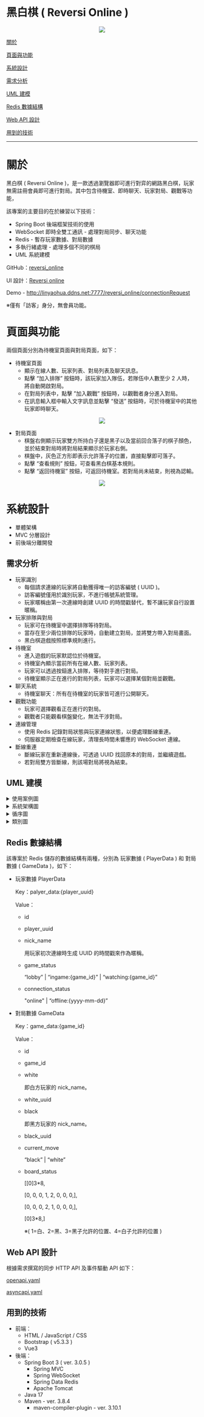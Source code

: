 # 黑白棋 ( Reversi Online )
<p align="center">
  <img src="./docs/images/gamePage.png" />
</p>

[關於](#關於)

[頁面與功能](#頁面與功能)

[系統設計](#系統設計)

[需求分析](#需求分析)

[UML 建模](#UML-建模)

[Redis 數據結構](#Redis-數據結構)

[Web API 設計](#Web-API-設計)

[用到的技術](#用到的技術)

---

# 關於

黑白棋 ( Reversi Online )，是一款透過瀏覽器即可進行對弈的網路黑白棋，玩家無需註冊會員即可進行對局。其中包含待機室、即時聊天、玩家對局、觀戰等功能，

該專案的主要目的在於練習以下技術：
- Spring Boot 後端框架技術的使用
- WebSocket 即時全雙工通訊 - 處理對局同步、聊天功能
- Redis - 暫存玩家數據、對局數據
- 多執行緒處理 - 處理多個不同的棋局
- UML 系統建模

GitHub：[reversi_online](https://github.com/LYH-94/reversi_online)

UI 設計：[Reversi online](https://www.figma.com/design/xZkkIagiOKJlOEd6kidLHC/Reversi-online?node-id=0-1&t=XvIsB9GLlsIkScgB-1)

Demo - http://linyaohua.ddns.net:7777/reversi_online/connectionRequest

※僅有「訪客」身分，無會員功能。

# 頁面與功能

兩個頁面分別為待機室頁面與對局頁面，如下：
- 待機室頁面
  - 顯示在線人數、玩家列表、對局列表及聊天訊息。
  - 點擊 “加入排隊” 按鈕時，該玩家加入隊伍，若隊伍中人數至少 2 人時，將自動開啟對局。
  - 在對局列表中，點擊 ”加入觀戰” 按鈕時，以觀戰者身分進入對局。
  - 在訊息輸入框中輸入文字訊息並點擊 “發送” 按鈕時，可於待機室中的其他玩家即時聊天。

<p align="center">
  <img src="./docs/images/lobbyPage.png" />
</p>

- 對局頁面
  - 棋盤右側顯示玩家雙方所持白子還是黑子以及當前回合落子的棋子顏色，並於結束對局時將對局結果顯示於玩家右側。
  - 棋盤中，灰色正方形即表示允許落子的位置，直接點擊即可落子。
  - 點擊 “查看規則” 按鈕，可查看黑白棋基本規則。
  - 點擊 “返回待機室” 按鈕，可返回待機室。若對局尚未結束，則視為認輸。

<p align="center">
  <img src="./docs/images/gamePage.png" />
</p>

# 系統設計

- 單體架構
- MVC 分層設計
- 前後端分離開發

## 需求分析

- 玩家識別
  - 每個請求連線的玩家將自動獲得唯一的訪客編號 ( UUID )。
  - 訪客編號僅用於識別玩家，不進行帳號系統管理。
  - 玩家暱稱由第一次連線時創建 UUID 的時間戳替代，暫不讓玩家自行設置暱稱。
- 玩家排隊與對局
  - 玩家可在待機室中選擇排隊等待對局。
  - 當存在至少兩位排隊的玩家時，自動建立對局，並將雙方帶入對局畫面。
  - 黑白棋遊戲按照標準規則進行。
- 待機室
  - 進入遊戲的玩家默認位於待機室。
  - 待機室內顯示當前所有在線人數、玩家列表。
  - 玩家可以透過按鈕進入排隊，等待對手進行對局。
  - 待機室顯示正在進行的對局列表，玩家可以選擇某個對局並觀戰。
- 聊天系統
  - 待機室聊天：所有在待機室的玩家皆可進行公開聊天。
- 觀戰功能
  - 玩家可選擇觀看正在進行的對局。
  - 觀戰者只能觀看棋盤變化，無法干涉對局。
- 連線管理
  - 使用 Redis 記錄對局狀態與玩家連線狀態，以便處理斷線重連。
  - 伺服器定期檢查在線玩家，清理長時間未響應的 WebSocket 連線。
- 斷線重連
  - 斷線玩家在重新連線後，可透過 UUID 找回原本的對局，並繼續遊戲。
  - 若對局雙方皆斷線，則該場對局將視為結束。

## UML 建模

<details>
<summary>使用案例圖</summary>
<p align="center">
  <img src="./docs/images/UseCaseDiagram.svg" />
</p>
角色：

1. 玩家

   遊戲的主要使用者，能夠進行排隊、觀戰、聊天等操作。


使用案例：

1. 進入待機室：
- 玩家進入遊戲後，首先會進入待機室。
- 在待機室中，玩家可選擇排隊、觀戰或參與待機室內的聊天。
2. 文字聊天：
- 玩家可以在待機室內與其他在線玩家進行文字聊天。
3. 排隊：
- 玩家可以選擇排隊，等待與其他玩家進行對局。
- 包含 (`<<include>>`) “進入對局”，表示當有玩家可以進行對局時，玩家將進入對局畫面。
- 擴展 (`<<extend>>`) “斷線重連”。
  - 若玩家在對局過程中發生斷線，系統將記錄其遊戲狀態。
  - 當玩家重新連線時，可透過該功能恢復並繼續進行對局。
  - 此功能屬於 “例外情況”，因此使用 `<<extend>>`。
4. 選擇要觀戰的對局：
- 玩家可以瀏覽當前進行中的對局，並選擇一場進入觀戰模式。
- 包含 (`<<include>>`) “進入觀戰”，表示成功選擇後，玩家將進入觀戰畫面。
</details>

<details>
<summary>系統架構圖</summary>
<p align="center">
  <img src="./docs/images/SystemStructuralDiagram.svg" />
</p>
節點：

本系統主要由 “客戶端 (瀏覽器)” 和 “伺服器 (Linux)” 組成，並且伺服器內部還包含 Tomcat 服務 及 Redis 服務。

1. 客戶端 ( 瀏覽器 )

   玩家透過瀏覽器進行遊戲，主要包含以下模組：

- UI 渲染

  使用 Vue3 來處理遊戲畫面的顯示與動態變化。

- 業務邏輯處理

  使用 JavaScript 來處理前端的業務，例如頁面切換、根據後端響應調用相應的處理函式等。

- 通訊處理

  使用 JavaScript 來處理與後端伺服器的通訊，支援 WebSocket 與 HTTP REST。

2. 伺服器 ( Linux )

   伺服器運行 Tomcat 服務來處理客戶端請求，並透過 Redis 服務來存儲玩家數據與對局數據，如下：

- Tomcat 服務

  部署於 Tomcat 之上的 Spring Boot 應用 ( WAR )，包含以下模組：

  - WebSocket 處理

    負責 WebSocket 連線與即時訊息傳輸，處理對局同步與聊天訊息。

  - HTTP REST 處理

    處理基於 HTTP 的業務邏輯，例如查詢規則、排隊/取消排隊請求、觀戰請求。

  - 遊戲邏輯處理

    負責遊戲規則運算、合法性檢查與對局流程控制。

  - 業務邏輯處理

    處理非遊戲相關的業務邏輯，例如玩家初次連線獲取 UUID 的處理、待機室所需數據查詢等。

  - Redis 連線存取

    作為 Spring Boot 應用與 Redis 數據庫的橋梁，負責處理數據的存取。

- Redis 服務

  用於存儲遊戲相關的數據：

  - 玩家數據

    儲存玩家的連線狀態與基本信息，例如是否在線、是否處於對局狀態、當前所在的對局房間等。

  - 對局數據

    儲存正在進行的對局狀態，例如棋盤資訊、棋手 ID 等。
</details>

<details>
<summary>循序圖</summary>
  <details>
  <summary>玩家連線</summary>
  <p align="center">
    <img src="./docs/images/SequenceDiagram(1).svg" />
  </p>
  </details>

  <details>
  <summary>排隊與開啟對局</summary>
  <p align="center">
    <img src="./docs/images/SequenceDiagram(2).svg" />
  </p>
  </details>

  <details>
  <summary>玩家對局</summary>
  <p align="center">
    <img src="./docs/images/SequenceDiagram(3).svg" />
  </p>
  </details>

  <details>
  <summary>對局結束</summary>
  <p align="center">
    <img src="./docs/images/SequenceDiagram(4).svg" />
  </p>
  </details>

  <details>
  <summary>聊天系統</summary>
  <p align="center">
    <img src="./docs/images/SequenceDiagram(5).svg" />
  </p>
  </details>

  <details>
  <summary>觀戰功能</summary>
  <p align="center">
    <img src="./docs/images/SequenceDiagram(6).svg" />
  </p>
  </details>

  <details>
  <summary>取消排隊</summary>
  <p align="center">
    <img src="./docs/images/SequenceDiagram(7).svg" />
  </p>
  </details>

  <details>
  <summary>當玩家斷線時</summary>
  <p align="center">
    <img src="./docs/images/SequenceDiagram(8).svg" />
  </p>
  </details>

  <details>
  <summary>返回待機室</summary>
  <p align="center">
    <img src="./docs/images/SequenceDiagram(9).svg" />
  </p>
  </details>

  <details>
  <summary>斷線重連</summary>
  <p align="center">
    <img src="./docs/images/SequenceDiagram(10).svg" />
  </p>
  </details>
</details>

<details>
<summary>類別圖</summary>
<p align="center">
  <img src="./docs/images/ClassDiagram.svg" />
</p>
</details>

## Redis 數據結構

該專案於 Redis 儲存的數據結構有兩種，分別為 玩家數據 ( PlayerData ) 和 對局數據 ( GameData )，如下：

- 玩家數據 PlayerData

  Key：palyer_data:{player_uuid}

  Value：

  - id
  - player_uuid
  - nick_name

    用玩家初次連線時生成 UUID 的時間戳來作為暱稱。

  - game_status

    “lobby” | “ingame:{game_id}” | “watching:{game_id}”

  - connection_status

    "online" | “offline:{yyyy-mm-dd}”

- 對局數據 GameData

  Key：game_data:{game_id}

  Value：

  - id
  - game_id
  - white

    即白方玩家的 nick_name。

  - white_uuid
  - black

    即黑方玩家的 nick_name。

  - black_uuid
  - current_move

    “black” | “white”

  - board_status

    [[0]3*8,

    [0, 0, 0, 1, 2, 0, 0, 0,],

    [0, 0, 0, 2, 1, 0, 0, 0,],

    [0]3*8,]

    ※( 1=白、2=黑、3=黑子允許的位置、4=白子允許的位置 )

## Web API 設計

根據需求撰寫的同步 HTTP API 及事件驅動 API 如下：

[openapi.yaml](https://github.com/LYH-94/dietary_assistant/blob/main/docs/openapi.yaml)

[asyncapi.yaml](https://github.com/LYH-94/dietary_assistant/blob/main/docs/asyncapi.yaml)

## 用到的技術

- 前端：
  - HTML / JavaScript / CSS
  - Bootstrap ( v5.3.3 )
  - Vue3
- 後端：
  - Spring Boot 3 ( ver. 3.0.5 )
    - Spring MVC
    - Spring WebSocket
    - Spring Data Redis
    - Apache Tomcat
  - Java 17
  - Maven - ver. 3.8.4
    - maven-compiler-plugin - ver. 3.10.1
